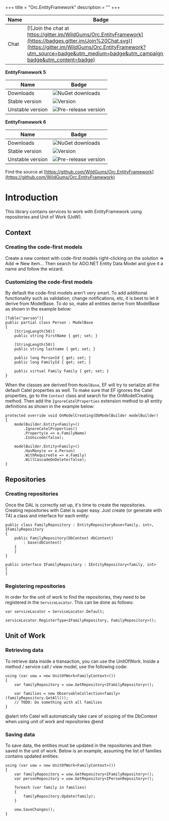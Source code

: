+++
title = "Orc.EntityFramework" 
description = ""
+++

Name|Badge
---|---
Chat|[![Join the chat at https://gitter.im/WildGums/Orc.EntityFramework](https://badges.gitter.im/Join%20Chat.svg)](https://gitter.im/WildGums/Orc.EntityFramework?utm_source=badge&utm_medium=badge&utm_campaign=pr-badge&utm_content=badge)

**EntityFramework 5**

Name|Badge
---|---
Downloads|![NuGet downloads](https://img.shields.io/nuget/dt/orc.entityframework5.svg)
Stable version|![Version](https://img.shields.io/nuget/v/orc.entityframework5.svg)
Unstable version|![Pre-release version](https://img.shields.io/nuget/vpre/orc.entityframework5.svg)

**EntityFramework 6**

Name|Badge
---|---
Downloads|![NuGet downloads](https://img.shields.io/nuget/dt/orc.entityframework6.svg)
Stable version|![Version](https://img.shields.io/nuget/v/orc.entityframework6.svg)
Unstable version|![Pre-release version](https://img.shields.io/nuget/vpre/orc.entityframework6.svg)

Find the source at [https://github.com/WildGums/Orc.EntityFramework](https://github.com/WildGums/Orc.EntityFramework)

# Introduction

This library contains services to work with EntityFramework using repositories and Unit of Work (UoW).

## Context

### Creating the code-first models

Create a new context with code-first models right-clicking on the solution => Add => New item... Then search for ADO.NET Entity Data Model and give it a name and follow the wizard.

### Customizing the code-first models

By default the code-first models aren't very smart. To add additional functionality such as validation, change notifications, etc, it is best to let it derive from ModelBase. To do so, make all entities derive from ModelBase as shown in the example below:

```
[Table("person")]
public partial class Person : ModelBase
{
	[StringLength(50)]
	public string FirstName { get; set; }
 
	[StringLength(50)]
	public string lastname { get; set; }
 
	public long PersonId { get; set; }
	public long FamilyId { get; set; }
 
	public virtual Family Family { get; set; }
}
```

When the classes are derived from `ModelBase`, EF will try to serialize all the default Catel properties as well. To make sure that EF ignores the Catel properties, go to the `Context` class and search for the OnModelCreating method. Then add the `IgnoreCatelProperties` extension method to all entity definitions as shown in the example below:

```
protected override void OnModelCreating(DbModelBuilder modelBuilder)
{
	modelBuilder.Entity<Family>()
		.IgnoreCatelProperties()
		.Property(e => e.FamilyName)
		.IsUnicode(false);
 
	modelBuilder.Entity<Family>()
		.HasMany(e => e.Person)
		.WithRequired(e => e.Family)
		.WillCascadeOnDelete(false);
}
```

## Repositories

### Creating repositories

Once the DAL is correctly set up, it's time to create the repositories. Creating repositories with Catel is super easy. Just create (or generate with T4) a class and interface for each entity:

```
public class FamilyRepository : EntityRepositoryBase<family, int>, IFamilyRepository
{
	public FamilyRepository(DbContext dbContext) 
		: base(dbContext)
	{
	}
}
 
public interface IFamilyRepository : IEntityRepository<family, int>
{
}
```

### Registering repositories

In order for the unit of work to find the repositories, they need to be registered in the `ServiceLocator`. This can be done as follows:

```
var serviceLocator = ServiceLocator.Default;
 
serviceLocator.RegisterType<IFamilyRepository, FamilyRepository>();
```

## Unit of Work

### Retrieving data

To retrieve data inside a transaction, you can use the UnitOfWork. Inside a method / service call / view model, use the following code:

```
using (var uow = new UnitOfWork<FamilyContext>())
{
	var familyRepository = uow.GetRepository<IFamilyRepository>();
 
	var families = new ObservableCollection<family>(familyRepository.GetAll());
	// TODO: Do something with all families
}
```

@alert info
Catel will automatically take care of scoping of the DbContext when using unit of work and  repositories
@end

### Saving data

To save data, the entities must be updated in the repositories and then saved in the unit of work. Below is an example, assuming the list of families contains updated entities:

```
using (var uow = new UnitOfWork<FamilyContext>())
{
	var familyRepository = uow.GetRepository<IFamilyRepository>();
	var personRepository = uow.GetRepository<IPersonRepository>();

	foreach (var family in families)
	{
		familyRepository.Update(family);
	}

	uow.SaveChanges();
}
```
